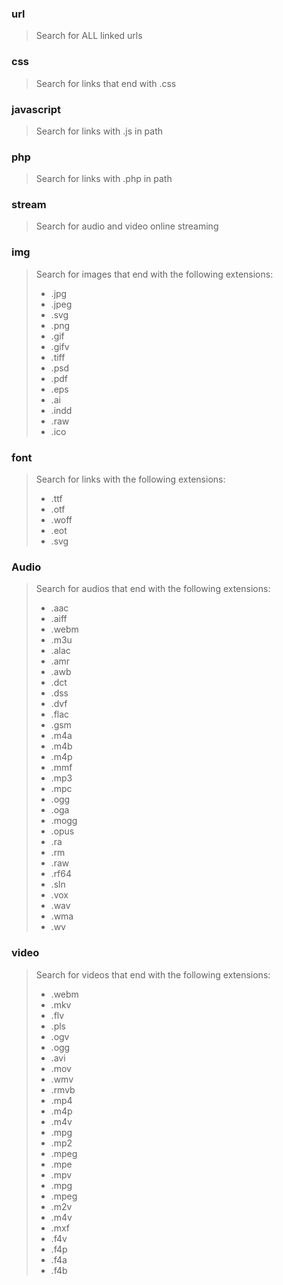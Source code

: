 ### url

> Search for ALL linked urls

### css

> Search for links that end with .css

### javascript

> Search for links with .js in path

### php

> Search for links with .php in path

### stream

> Search for audio and video online streaming

### img

> Search for images that end with the following extensions:
> * .jpg
> * .jpeg
> * .svg
> * .png
> * .gif
> * .gifv
> * .tiff
> * .psd
> * .pdf
> * .eps
> * .ai
> * .indd
> * .raw
> * .ico

### font

> Search for links with the following extensions:
> * .ttf
> * .otf
> * .woff
> * .eot
> * .svg

### Audio

> Search for audios that end with the following extensions:
> * .aac
> * .aiff
> * .webm
> * .m3u
> * .alac
> * .amr
> * .awb
> * .dct
> * .dss
> * .dvf
> * .flac
> * .gsm
> * .m4a
> * .m4b
> * .m4p
> * .mmf
> * .mp3
> * .mpc
> * .ogg
> * .oga
> * .mogg
> * .opus
> * .ra
> * .rm
> * .raw
> * .rf64
> * .sln
> * .vox
> * .wav
> * .wma
> * .wv

### video

> Search for videos that end with the following extensions:
> * .webm
> * .mkv
> * .flv
> * .pls
> * .ogv
> * .ogg
> * .avi
> * .mov
> * .wmv
> * .rmvb
> * .mp4
> * .m4p
> * .m4v
> * .mpg
> * .mp2
> * .mpeg
> * .mpe
> * .mpv
> * .mpg
> * .mpeg
> * .m2v
> * .m4v
> * .mxf
> * .f4v
> * .f4p
> * .f4a
> * .f4b
